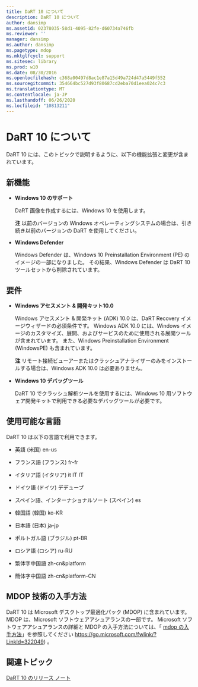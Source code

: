 ```yaml
---
title: DaRT 10 について
description: DaRT 10 について
author: dansimp
ms.assetid: 02378035-58d1-4095-82fe-d60734a746fb
ms.reviewer: ''
manager: dansimp
ms.author: dansimp
ms.pagetype: mdop
ms.mktglfcycl: support
ms.sitesec: library
ms.prod: w10
ms.date: 08/30/2016
ms.openlocfilehash: c368a00497d8ac1e87a15d49a724d47a5449f552
ms.sourcegitcommit: 354664bc527d93f80687cd2eba70d1eea024c7c3
ms.translationtype: MT
ms.contentlocale: ja-JP
ms.lasthandoff: 06/26/2020
ms.locfileid: "10813211"
---
```

# DaRT 10 について


DaRT 10 には、このトピックで説明するように、以下の機能拡張と変更が含まれています。

## <a href="" id="what-s-new"></a>新機能


-   **Windows 10 のサポート**

    DaRT 画像を作成するには、Windows 10 を使用します。

    **注** 以前のバージョンの Windows オペレーティングシステムの場合は、引き続き以前のバージョンの DaRT を使用してください。

     

-   **Windows Defender**

    Windows Defender は、Windows 10 Preinstallation Environment (PE) のイメージの一部になりました。 その結果、Windows Defender は DaRT 10 ツールセットから削除されています。

## 要件


-   **Windows アセスメント & 開発キット10.0**

    Windows アセスメント & 開発キット (ADK) 10.0 は、DaRT Recovery イメージウィザードの必須条件です。 Windows ADK 10.0 には、Windows イメージのカスタマイズ、展開、およびサービスのために使用される展開ツールが含まれています。 また、Windows Preinstallation Environment (WindowsPE) も含まれています。

    **注** リモート接続ビューアーまたはクラッシュアナライザーのみをインストールする場合は、Windows ADK 10.0 は必要ありません。

     

-   **Windows 10 デバッグツール**

    DaRT 10 でクラッシュ解析ツールを使用するには、Windows 10 用ソフトウェア開発キットで利用できる必要なデバッグツールが必要です。

## 使用可能な言語


DaRT 10 は以下の言語で利用できます。

-   英語 (米国) en-us

-   フランス語 (フランス) fr-fr

-   イタリア語 (イタリア) it IT IT

-   ドイツ語 (ドイツ) デデュープ

-   スペイン語、インターナショナルソート (スペイン) es

-   韓国語 (韓国) ko-KR

-   日本語 (日本) ja-jp

-   ポルトガル語 (ブラジル) pt-BR

-   ロシア語 (ロシア) ru-RU

-   繁体字中国語 zh-cn&platform

-   簡体字中国語 zh-cn&platform-CN

## MDOP 技術の入手方法


DaRT 10 は Microsoft デスクトップ最適化パック (MDOP) に含まれています。 MDOP は、Microsoft ソフトウェアアシュアランスの一部です。 Microsoft ソフトウェアアシュアランスの詳細と MDOP の入手方法については、「 [mdop の入手方法](https://go.microsoft.com/fwlink/?LinkId=322049)」を参照してください https://go.microsoft.com/fwlink/?LinkId=322049) 。

## 関連トピック


[DaRT 10 のリリース ノート](release-notes-for-dart-10.md)

 

 





